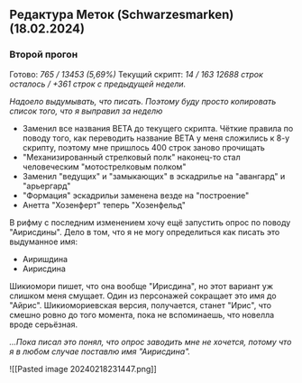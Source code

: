 ## Редактура Меток (Schwarzesmarken) (18.02.2024)

### Второй прогон
Готово: *765 / 13453 (5,69%)*
Текущий скрипт: *14 / 163*
*12688 строк осталось / +361 строк с предыдущей недели.* 

*Надоело выдумывать, что писать. Поэтому буду просто копировать список того, что я выправил за неделю*

- Заменил все названия BETA до текущего скрипта. Чёткие правила по поводу того, как переводить название BETA у меня сложились к 8-у скрипту, поэтому мне пришлось 400 строк заново прочищать
- "Механизированный стрелковый полк" наконец-то стал человеческим "мотострелковым полком"
- Заменил "ведущих" и "замыкающих" в эскадрилье на "авангард" и "арьергард"
- "Формация" эскадрильи заменена везде на "построение"
- Анетта "Хозенферт" теперь "Хозенфельд"

В рифму с последним изменением хочу ещё запустить опрос по поводу "Аирисдины". Дело в том, что я не могу определиться как писать это выдуманное имя:
- Аиришдина
- Аирисдина

Шикиомори пишет, что она вообще "Ирисдина", но этот вариант уж слишком меня смущает. Один из персонажей сокращает это имя до "Айрис". Шикиомориевская версия, получается, станет "Ирис", что смешно ровно до того момента, пока не вспоминаешь, что новелла вроде серьёзная.

*...Пока писал это понял, что опрос заводить мне не хочется, потому что я в любом случае поставлю имя "Аирисдина".*

![[Pasted image 20240218231447.png]]